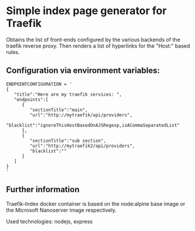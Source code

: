 # Simple index page generator for Traefik

Obtains the list of front-ends configured by the various backends of the traefik reverse proxy. Then renders a list of hyperlinks for the "Host:" based rules.

## Configuration via environment variables:

```
ENDPOINTCONFIGURATION = '
{
   "title":"Here are my traefik services: ",
   "endpoints":[
      {
         "sectionTitle":"main",
         "url":"http://mytraefik/api/providers",
         "blacklist":"ignoreThisHostBasedOnAJSRegexp,isACommaSeparatedList"
      },
      {
         "sectionTitle":"sub section",
         "url":"http://mytraefik2/api/providers",
         "blacklist":""
      }
   ]
}
'
```


## Further information

Traefik-Index docker container is based on the node:alpine base image or the Microsoft Nanoserver image respectively. 

Used technologies: nodejs, express
